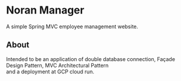 # Noran Manager
A simple Spring MVC employee management website.

## About
Intended to be an application of double database connection, Façade Design Pattern, MVC Architectural Pattern  
and a deployment at GCP cloud run.